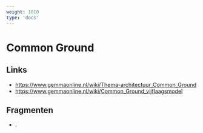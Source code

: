 ```yaml
---
weight: 1010
type: 'docs'
---
```


# Common Ground

## Links
- https://www.gemmaonline.nl/wiki/Thema-architectuur_Common_Ground
- https://www.gemmaonline.nl/wiki/Common_Ground_vijflaagsmodel

## Fragmenten
- .
